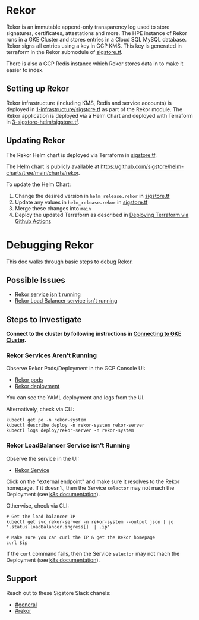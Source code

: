 # Rekor

Rekor is an immutable append-only transparency log used to store signatures, certificates, attestations and more.
The HPE instance of Rekor runs in a GKE Cluster and stores entries in a Cloud SQL MySQL database.
Rekor signs all entries using a key in GCP KMS.
This key is generated in terraform in the Rekor submodule of [sigstore.tf](../terraform/development/signer/1-infrastructure/sigstore.tf).

There is also a GCP Redis instance which Rekor stores data in to make it easier to index.

## Setting up Rekor
Rekor infrastructure (including KMS, Redis and service accounts) is deployed in [1-infrastructure/sigstore.tf](../terraform/development/signer/1-infrastructure/sigstore.tf) as part of the Rekor module.
The Rekor application is deployed via a Helm Chart and deployed with Terraform in [3-sigstore-helm/sigstore.tf](../terraform/development/signer/3-sigstore-helm/sigstore.tf).

## Updating Rekor
The Rekor Helm chart is deployed via Terraform in [sigstore.tf](../terraform/development/signer/3-sigstore-helm/sigstore.tf).

The Helm chart is publicly available at https://github.com/sigstore/helm-charts/tree/main/charts/rekor.

To update the Helm Chart:
1. Change the desired version in `helm_release.rekor` in [sigstore.tf](../terraform/development/signer/3-sigstore-helm/sigstore.tf)
1. Update any values in `helm_release.rekor` in [sigstore.tf](../terraform/development/signer/3-sigstore-helm/sigstore.tf)
1. Merge these changes into `main`
1. Deploy the updated Terraform as described in [Deploying Terraform via Github Actions](./infrastructure-sigstore.md#deploying-terraform-via-github-actions)

# Debugging Rekor

This doc walks through basic steps to debug Rekor.

## Possible Issues
* [Rekor service isn't running](#rekor-services-isnt-running)
* [Rekor Load Balancer service isn't running](#rekor-loadbalancer-service-isnt-running)


## Steps to Investigate
**Connect to the cluster by following instructions in [Connecting to GKE Cluster](./infrastructure-sigstore.md#connecting-to-the-gke-cluster).**

### Rekor Services Aren't Running

<!-- TODO: update links once we migrate from zonal to regional cluster -->
Observe Rekor Pods/Deployment in the GCP Console UI:
- [Rekor pods](https://console.cloud.google.com/kubernetes/object/browser?project=oci-signer-service-dev&pageState=(%22savedViews%22:(%22i%22:%22eaad10f897e844faa3f42498183feede%22,%22c%22:%5B%22gke%2Fus-central1-a%2Fsigstore-prod%22%5D,%22n%22:%5B%22rekor-system%22%5D)))
- [Rekor deployment](https://console.cloud.google.com/kubernetes/deployment/us-central1-a/sigstore-prod/rekor-system/rekor-server/overview?project=oci-signer-service-dev)

You can see the YAML deployment and logs from the UI.

Alternatively, check via CLI:


```
kubectl get po -n rekor-system
kubectl describe deploy -n rekor-system rekor-server
kubectl logs deploy/rekor-server -n rekor-system
```

### Rekor LoadBalancer Service isn't Running
Observe the service in the UI:
<!-- TODO: update links once we migrate from zonal to regional cluster -->
- [Rekor Service](https://console.cloud.google.com/kubernetes/service/us-central1-a/rekor-dev/rekor-system/rekor-server/overview?project=oci-signer-service-dev)

Click on the "external endpoint" and make sure it resolves to the Rekor homepage.
If it doesn't, then the Service `selector` may not mach the Deployment (see [k8s documentation](https://kubernetes.io/docs/concepts/services-networking/service/#service-resource)).

Otherwise, check via CLI:

```
# Get the load balancer IP
kubectl get svc rekor-server -n rekor-system --output json | jq '.status.loadBalancer.ingress[]  | .ip'

# Make sure you can curl the IP & get the Rekor homepage
curl $ip
```
If the `curl` command fails, then the Service `selector` may not mach the Deployment (see [k8s documentation](https://kubernetes.io/docs/concepts/services-networking/service/#service-resource)).


## Support
Reach out to these Sigstore Slack chanels:
* [#general](https://sigstore.slack.com/archives/C01DGF0G8U9)
* [#rekor](https://sigstore.slack.com/archives/C01CX4E2K70)
